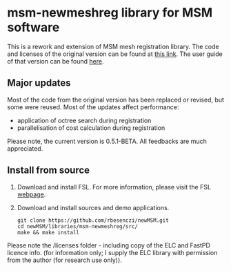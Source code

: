 # msm-newmeshreg library for MSM software

This is a rework and extension of MSM mesh registration library. The code and licenses of the original version can be found at [this link](https://github.com/ecr05/MSM_HOCR). The user guide of that version can be found [here](https://fsl.fmrib.ox.ac.uk/fsl/fslwiki/MSM).

## Major updates

Most of the code from the original version has been replaced or revised, but some were reused. Most of the updates affect performance:
 - application of octree search during registration
 - parallelisation of cost calculation during registration

Please note, the current version is 0.5.1-BETA. All feedbacks are much appreciated.

## Install from source

1. Download and install FSL. For more information, please visit the FSL [webpage](https://fsl.fmrib.ox.ac.uk/fsl/fslwiki/).

2. Download and install sources and demo applications.
    ```console
    git clone https://github.com/rbesenczi/newMSM.git
    cd newMSM/libraries/msm-newmeshreg/src/
    make && make install
    ```

Please note the /licenses folder - including copy of the ELC and FastPD licence info. (for information only; I supply the ELC library with permission from the author (for research use only)).